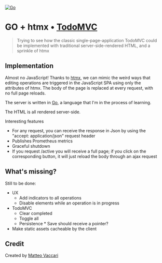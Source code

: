 [![Go](https://github.com/xpmatteo/todomvc-golang/actions/workflows/go.yml/badge.svg)](https://github.com/xpmatteo/todomvc-golang/actions/workflows/go.yml)

# GO + htmx • [TodoMVC](http://todomvc.com)

> Trying to see how the classic single-page-application TodoMVC could be implemented with traditional server-side-rendered
> HTML, and a sprinkle of htmx


## Implementation

Almost no JavaScript!  Thanks to [htmx](https://htmx.org/), we can mimic the weird ways that editing operations are
triggered in the JavaScript SPA using only the attributes of htmx.  The body of the page is replaced at every request,
with no full page reloads.

The server is written in [Go](https://go.dev/), a language that I'm in the process of learning.

The HTML is all rendered server-side.

Interesting features
 * For any request, you can receive the response in Json by using the "accept: application/json" request header
 * Publishes Prometheus metrics
 * Graceful shutdown
 * If you request /active you will receive a full page; if you click on the corresponding button, it will just reload
   the body through an ajax request


## What's missing?

Still to be done:

* UX
  * Add indicators to all operations
  * Disable elements while an operation is in progress
* TodoMVC
  * Clear completed
  * Toggle all
  * Persistence
		* Save should receive a pointer?
* Make static assets cacheable by the client

## Credit

Created by [Matteo Vaccari](https://matteo.vaccari.name)
